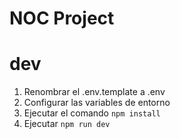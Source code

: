 # NOC Project

# dev
1. Renombrar el .env.template a .env
2. Configurar las variables de entorno
3. Ejecutar el comando ```npm install```
4. Ejecutar ```npm run dev```